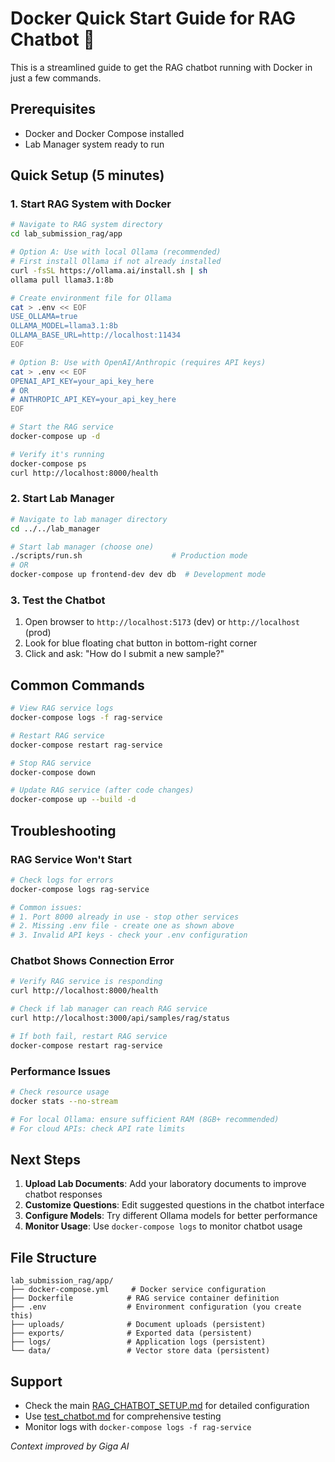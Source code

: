 # Docker Quick Start Guide for RAG Chatbot 🐳

This is a streamlined guide to get the RAG chatbot running with Docker in just a few commands.

## Prerequisites

- Docker and Docker Compose installed
- Lab Manager system ready to run

## Quick Setup (5 minutes)

### 1. Start RAG System with Docker

```bash
# Navigate to RAG system directory
cd lab_submission_rag/app

# Option A: Use with local Ollama (recommended)
# First install Ollama if not already installed
curl -fsSL https://ollama.ai/install.sh | sh
ollama pull llama3.1:8b

# Create environment file for Ollama
cat > .env << EOF
USE_OLLAMA=true
OLLAMA_MODEL=llama3.1:8b
OLLAMA_BASE_URL=http://localhost:11434
EOF

# Option B: Use with OpenAI/Anthropic (requires API keys)
cat > .env << EOF
OPENAI_API_KEY=your_api_key_here
# OR
# ANTHROPIC_API_KEY=your_api_key_here
EOF

# Start the RAG service
docker-compose up -d

# Verify it's running
docker-compose ps
curl http://localhost:8000/health
```

### 2. Start Lab Manager

```bash
# Navigate to lab manager directory
cd ../../lab_manager

# Start lab manager (choose one)
./scripts/run.sh                    # Production mode
# OR
docker-compose up frontend-dev dev db  # Development mode
```

### 3. Test the Chatbot

1. Open browser to `http://localhost:5173` (dev) or `http://localhost` (prod)
2. Look for blue floating chat button in bottom-right corner
3. Click and ask: "How do I submit a new sample?"

## Common Commands

```bash
# View RAG service logs
docker-compose logs -f rag-service

# Restart RAG service
docker-compose restart rag-service

# Stop RAG service
docker-compose down

# Update RAG service (after code changes)
docker-compose up --build -d
```

## Troubleshooting

### RAG Service Won't Start
```bash
# Check logs for errors
docker-compose logs rag-service

# Common issues:
# 1. Port 8000 already in use - stop other services
# 2. Missing .env file - create one as shown above
# 3. Invalid API keys - check your .env configuration
```

### Chatbot Shows Connection Error
```bash
# Verify RAG service is responding
curl http://localhost:8000/health

# Check if lab manager can reach RAG service
curl http://localhost:3000/api/samples/rag/status

# If both fail, restart RAG service
docker-compose restart rag-service
```

### Performance Issues
```bash
# Check resource usage
docker stats --no-stream

# For local Ollama: ensure sufficient RAM (8GB+ recommended)
# For cloud APIs: check API rate limits
```

## Next Steps

1. **Upload Lab Documents**: Add your laboratory documents to improve chatbot responses
2. **Customize Questions**: Edit suggested questions in the chatbot interface
3. **Configure Models**: Try different Ollama models for better performance
4. **Monitor Usage**: Use `docker-compose logs` to monitor chatbot usage

## File Structure

```
lab_submission_rag/app/
├── docker-compose.yml     # Docker service configuration
├── Dockerfile            # RAG service container definition
├── .env                  # Environment configuration (you create this)
├── uploads/              # Document uploads (persistent)
├── exports/              # Exported data (persistent)
├── logs/                 # Application logs (persistent)
└── data/                 # Vector store data (persistent)
```

## Support

- Check the main [RAG_CHATBOT_SETUP.md](RAG_CHATBOT_SETUP.md) for detailed configuration
- Use [test_chatbot.md](test_chatbot.md) for comprehensive testing
- Monitor logs with `docker-compose logs -f rag-service`

*Context improved by Giga AI* 
